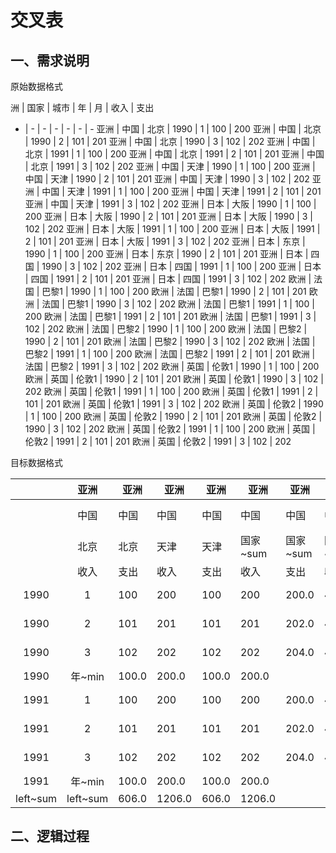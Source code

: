 # 交叉表

## 一、需求说明

原始数据格式

洲 | 国家 | 城市 | 年 | 月 | 收入 | 支出
- | - | - | - | - | - | -
亚洲 | 中国 | 北京 | 1990 | 1 | 100 | 200
亚洲 | 中国 | 北京 | 1990 | 2 | 101 | 201
亚洲 | 中国 | 北京 | 1990 | 3 | 102 | 202
亚洲 | 中国 | 北京 | 1991 | 1 | 100 | 200
亚洲 | 中国 | 北京 | 1991 | 2 | 101 | 201
亚洲 | 中国 | 北京 | 1991 | 3 | 102 | 202
亚洲 | 中国 | 天津 | 1990 | 1 | 100 | 200
亚洲 | 中国 | 天津 | 1990 | 2 | 101 | 201
亚洲 | 中国 | 天津 | 1990 | 3 | 102 | 202
亚洲 | 中国 | 天津 | 1991 | 1 | 100 | 200
亚洲 | 中国 | 天津 | 1991 | 2 | 101 | 201
亚洲 | 中国 | 天津 | 1991 | 3 | 102 | 202
亚洲 | 日本 | 大阪 | 1990 | 1 | 100 | 200
亚洲 | 日本 | 大阪 | 1990 | 2 | 101 | 201
亚洲 | 日本 | 大阪 | 1990 | 3 | 102 | 202
亚洲 | 日本 | 大阪 | 1991 | 1 | 100 | 200
亚洲 | 日本 | 大阪 | 1991 | 2 | 101 | 201
亚洲 | 日本 | 大阪 | 1991 | 3 | 102 | 202
亚洲 | 日本 | 东京 | 1990 | 1 | 100 | 200
亚洲 | 日本 | 东京 | 1990 | 2 | 101 | 201
亚洲 | 日本 | 四国 | 1990 | 3 | 102 | 202
亚洲 | 日本 | 四国 | 1991 | 1 | 100 | 200
亚洲 | 日本 | 四国 | 1991 | 2 | 101 | 201
亚洲 | 日本 | 四国 | 1991 | 3 | 102 | 202
欧洲 | 法国 | 巴黎1 | 1990 | 1 | 100 | 200
欧洲 | 法国 | 巴黎1 | 1990 | 2 | 101 | 201
欧洲 | 法国 | 巴黎1 | 1990 | 3 | 102 | 202
欧洲 | 法国 | 巴黎1 | 1991 | 1 | 100 | 200
欧洲 | 法国 | 巴黎1 | 1991 | 2 | 101 | 201
欧洲 | 法国 | 巴黎1 | 1991 | 3 | 102 | 202
欧洲 | 法国 | 巴黎2 | 1990 | 1 | 100 | 200
欧洲 | 法国 | 巴黎2 | 1990 | 2 | 101 | 201
欧洲 | 法国 | 巴黎2 | 1990 | 3 | 102 | 202
欧洲 | 法国 | 巴黎2 | 1991 | 1 | 100 | 200
欧洲 | 法国 | 巴黎2 | 1991 | 2 | 101 | 201
欧洲 | 法国 | 巴黎2 | 1991 | 3 | 102 | 202
欧洲 | 英国 | 伦敦1 | 1990 | 1 | 100 | 200
欧洲 | 英国 | 伦敦1 | 1990 | 2 | 101 | 201
欧洲 | 英国 | 伦敦1 | 1990 | 3 | 102 | 202
欧洲 | 英国 | 伦敦1 | 1991 | 1 | 100 | 200
欧洲 | 英国 | 伦敦1 | 1991 | 2 | 101 | 201
欧洲 | 英国 | 伦敦1 | 1991 | 3 | 102 | 202
欧洲 | 英国 | 伦敦2 | 1990 | 1 | 100 | 200
欧洲 | 英国 | 伦敦2 | 1990 | 2 | 101 | 201
欧洲 | 英国 | 伦敦2 | 1990 | 3 | 102 | 202
欧洲 | 英国 | 伦敦2 | 1991 | 1 | 100 | 200
欧洲 | 英国 | 伦敦2 | 1991 | 2 | 101 | 201
欧洲 | 英国 | 伦敦2 | 1991 | 3 | 102 | 202

目标数据格式

 |  | 亚洲 | 亚洲 | 亚洲 | 亚洲 | 亚洲 | 亚洲 | 亚洲 | 亚洲 | 亚洲 | 亚洲 | 亚洲 | 亚洲 | 亚洲 | 亚洲 | 亚洲 | 亚洲 | 亚洲 | 亚洲 | 亚洲 | 亚洲 | 亚洲 | 亚洲 | 亚洲 | 亚洲 | 欧洲 | 欧洲 | 欧洲 | 欧洲 | 欧洲 | 欧洲 | 欧洲 | 欧洲 | 欧洲 | 欧洲 | 欧洲 | 欧洲 | 欧洲 | 欧洲 | 欧洲 | 欧洲 | 欧洲 | 欧洲 | 欧洲 | 欧洲 | 欧洲 | 欧洲 | top~sum | top~sum
  :-: |  :-: |  - |  - |  - |  - |  - |  - |  - |  - |  - |  - |  - |  - |  - |  - |  - |  - |  - |  - |  - |  - |  - |  - |  - |  - |  - |  - |  - |  - |  - |  - |  - |  - |  - |  - |  - |  - |  - |  - |  - |  - |  - |  - |  - |  - |  - |  - |  - |
 |  | 中国 | 中国 | 中国 | 中国 | 中国 | 中国 | 中国 | 中国 | 中国 | 中国 | 日本 | 日本 | 日本 | 日本 | 日本 | 日本 | 日本 | 日本 | 日本 | 日本 | 日本 | 日本 | 洲~sum | 洲~sum | 法国 | 法国 | 法国 | 法国 | 法国 | 法国 | 法国 | 法国 | 法国 | 法国 | 英国 | 英国 | 英国 | 英国 | 英国 | 英国 | 英国 | 英国 | 英国 | 英国 | 洲~sum | 洲~sum | top~sum | top~sum
 |  | 北京 | 北京 | 天津 | 天津 | 国家~sum | 国家~sum | 国家~avg | 国家~avg | 国家~chart | 国家~chart | 大阪 | 大阪 | 东京 | 东京 | 四国 | 四国 | 国家~sum | 国家~sum | 国家~avg | 国家~avg | 国家~chart | 国家~chart | 洲~sum | 洲~sum | 巴黎1 | 巴黎1 | 巴黎2 | 巴黎2 | 国家~sum | 国家~sum | 国家~avg | 国家~avg | 国家~chart | 国家~chart | 伦敦1 | 伦敦1 | 伦敦2 | 伦敦2 | 国家~sum | 国家~sum | 国家~avg | 国家~avg | 国家~chart | 国家~chart | 洲~sum | 洲~sum | top~sum | top~sum
 |  | 收入 | 支出 | 收入 | 支出 | 收入 | 支出 | 收入 | 支出 | 收入 | 支出 | 收入 | 支出 | 收入 | 支出 | 收入 | 支出 | 收入 | 支出 | 收入 | 支出 | 收入 | 支出 | 收入 | 支出 | 收入 | 支出 | 收入 | 支出 | 收入 | 支出 | 收入 | 支出 | 收入 | 支出 | 收入 | 支出 | 收入 | 支出 | 收入 | 支出 | 收入 | 支出 | 收入 | 支出 | 收入 | 支出 | 收入 | 支出
1990 | 1 | 100 | 200 | 100 | 200 | 200.0 | 400.0 | 100.0 | 200.0 | [100.0, 100.0] | [200.0, 200.0] | 100 | 200 | 100 | 200 |  |  | 200.0 | 400.0 | 100.0 | 200.0 | [100.0, 100.0] | [200.0, 200.0] | 400.0 | 800.0 | 100 | 200 | 100 | 200 | 200.0 | 400.0 | 100.0 | 200.0 | [100.0, 100.0] | [200.0, 200.0] | 100 | 200 | 100 | 200 | 200.0 | 400.0 | 100.0 | 200.0 | [100.0, 100.0] | [200.0, 200.0] | 400.0 | 800.0 | 800.0 | 1600.0
1990 | 2 | 101 | 201 | 101 | 201 | 202.0 | 402.0 | 101.0 | 201.0 | [101.0, 101.0] | [201.0, 201.0] | 101 | 201 | 101 | 201 |  |  | 202.0 | 402.0 | 101.0 | 201.0 | [101.0, 101.0] | [201.0, 201.0] | 404.0 | 804.0 | 101 | 201 | 101 | 201 | 202.0 | 402.0 | 101.0 | 201.0 | [101.0, 101.0] | [201.0, 201.0] | 101 | 201 | 101 | 201 | 202.0 | 402.0 | 101.0 | 201.0 | [101.0, 101.0] | [201.0, 201.0] | 404.0 | 804.0 | 808.0 | 1608.0
1990 | 3 | 102 | 202 | 102 | 202 | 204.0 | 404.0 | 102.0 | 202.0 | [102.0, 102.0] | [202.0, 202.0] | 102 | 202 |  |  | 102 | 202 | 204.0 | 404.0 | 102.0 | 202.0 | [102.0, 102.0] | [202.0, 202.0] | 408.0 | 808.0 | 102 | 202 | 102 | 202 | 204.0 | 404.0 | 102.0 | 202.0 | [102.0, 102.0] | [202.0, 202.0] | 102 | 202 | 102 | 202 | 204.0 | 404.0 | 102.0 | 202.0 | [102.0, 102.0] | [202.0, 202.0] | 408.0 | 808.0 | 816.0 | 1616.0
1990 | 年~min | 100.0 | 200.0 | 100.0 | 200.0 |  |  |  |  |  |  | 100.0 | 200.0 | 100.0 | 200.0 | 102.0 | 202.0 |  |  |  |  |  |  |  |  | 100.0 | 200.0 | 100.0 | 200.0 |  |  |  |  |  |  | 100.0 | 200.0 | 100.0 | 200.0 |  |  |  |  |  |  |  |  |  | 
1991 | 1 | 100 | 200 | 100 | 200 | 200.0 | 400.0 | 100.0 | 200.0 | [100.0, 100.0] | [200.0, 200.0] | 100 | 200 |  |  | 100 | 200 | 200.0 | 400.0 | 100.0 | 200.0 | [100.0, 100.0] | [200.0, 200.0] | 400.0 | 800.0 | 100 | 200 | 100 | 200 | 200.0 | 400.0 | 100.0 | 200.0 | [100.0, 100.0] | [200.0, 200.0] | 100 | 200 | 100 | 200 | 200.0 | 400.0 | 100.0 | 200.0 | [100.0, 100.0] | [200.0, 200.0] | 400.0 | 800.0 | 800.0 | 1600.0
1991 | 2 | 101 | 201 | 101 | 201 | 202.0 | 402.0 | 101.0 | 201.0 | [101.0, 101.0] | [201.0, 201.0] | 101 | 201 |  |  | 101 | 201 | 202.0 | 402.0 | 101.0 | 201.0 | [101.0, 101.0] | [201.0, 201.0] | 404.0 | 804.0 | 101 | 201 | 101 | 201 | 202.0 | 402.0 | 101.0 | 201.0 | [101.0, 101.0] | [201.0, 201.0] | 101 | 201 | 101 | 201 | 202.0 | 402.0 | 101.0 | 201.0 | [101.0, 101.0] | [201.0, 201.0] | 404.0 | 804.0 | 808.0 | 1608.0
1991 | 3 | 102 | 202 | 102 | 202 | 204.0 | 404.0 | 102.0 | 202.0 | [102.0, 102.0] | [202.0, 202.0] | 102 | 202 |  |  | 102 | 202 | 204.0 | 404.0 | 102.0 | 202.0 | [102.0, 102.0] | [202.0, 202.0] | 408.0 | 808.0 | 102 | 202 | 102 | 202 | 204.0 | 404.0 | 102.0 | 202.0 | [102.0, 102.0] | [202.0, 202.0] | 102 | 202 | 102 | 202 | 204.0 | 404.0 | 102.0 | 202.0 | [102.0, 102.0] | [202.0, 202.0] | 408.0 | 808.0 | 816.0 | 1616.0
1991 | 年~min | 100.0 | 200.0 | 100.0 | 200.0 |  |  |  |  |  |  | 100.0 | 200.0 |  |  | 100.0 | 200.0 |  |  |  |  |  |  |  |  | 100.0 | 200.0 | 100.0 | 200.0 |  |  |  |  |  |  | 100.0 | 200.0 | 100.0 | 200.0 |  |  |  |  |  |  |  |  |  | 
left~sum | left~sum | 606.0 | 1206.0 | 606.0 | 1206.0 |  |  |  |  |  |  | 606.0 | 1206.0 | 201.0 | 401.0 | 405.0 | 805.0 |  |  |  |  |  |  |  |  | 606.0 | 1206.0 | 606.0 | 1206.0 |  |  |  |  |  |  | 606.0 | 1206.0 | 606.0 | 1206.0 |  |  |  |  |  |  |  |  |  |

## 二、逻辑过程

